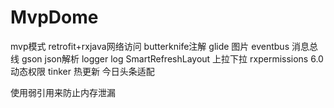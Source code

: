 # MvpDome
mvp模式
retrofit+rxjava网络访问
butterknife注解
glide 图片
eventbus 消息总线
gson json解析
logger log
SmartRefreshLayout 上拉下拉
rxpermissions 6.0 动态权限
tinker 热更新
今日头条适配

使用弱引用来防止内存泄漏

